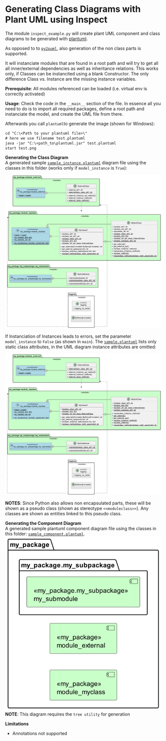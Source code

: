 # Generating Class Diagrams with Plant UML using Inspect

The module `inspect_example.py` will create plant UML component and class diagrams to be generated with [plantuml](https://plantuml.com/en).

As opposed to to [`py2puml`](https://github.com/lucsorel/py2puml), also generation of the non class parts is supported. 

It will instanciate modules that are found in a root path and will try to get all all inner/external dependencies as well as inheritance relations. This works only, if Classes can be instancited using a blank Constructor. The only difference Class vs. Instance are the missing instance variables. 

**Prerequisite**: All modules referenced can be loaded (i.e. virtual env is correctly activated)

**Usage**: Check the code in the `__main__` section of the file. In essence all you need to do is to import all required packages, define a root path and instanciate the model, and create the UML file from there.  

Afterwards you call `plantuml`to generate the image (shown for Windows):

```
cd "C:\<Path to your plantuml file>\"
# here we use filename test.plantuml
java -jar "C:\<path_to\plantuml.jar" test.plantuml
start test.png
```

**Generating the Class Diagram**  
A generated sample [`sample_instance.plantuml`](artifacts/sample_instance.plantuml) diagram file using the classes in this folder (works omly if `model_instance` is `True`):  

![sample uml class diagram](artifacts/sample_instance.png)

If Instanciation of Instances leads to errors, set the parameter `model_instance` to `False` (as shown in `main`). The [`sample.plantuml`](artifacts/sample.plantuml) lists only static class attributes, in the UML diagram instance attributes are omitted:

![sample uml class diagram](artifacts/sample.png)


**NOTES**: Since Python also allows non encapsulated parts, these will be shown as a pseudo class (shown as stereotype `<<moduleclass>>`). Any classes are shown as entities linked to this pseudo class.

**Generating the Component Diagram**  
A generated sample plantuml component diagram file using the classes in this folder: [`sample_component.plantuml`](artifacts/sample_component.plantuml).  
![sample uml component diagram ](artifacts/sample_component.png)  
**NOTE**: This diagram requires the `tree utility` for generation

**Limitations**
* Annotations not supported